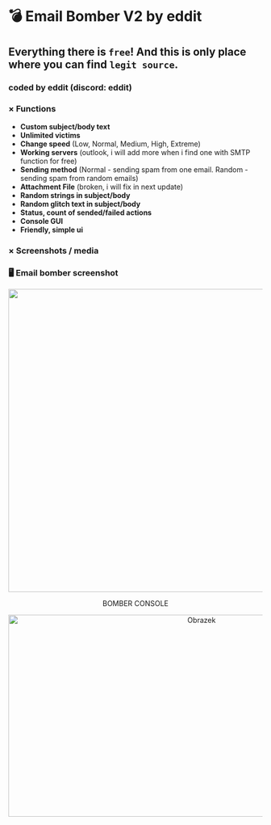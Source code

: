 # 💣 Email Bomber V2 by eddit
## Everything there is `free`! And this is only place where you can find `legit source`.
### coded by eddit (discord: eddit)

 ### × Functions
- **Custom subject/body text**
- **Unlimited victims**
- **Change speed** (Low, Normal, Medium, High, Extreme)
- **Working servers** (outlook, i will add more when i find one with SMTP function for free)
- **Sending method** (Normal - sending spam from one email. Random - sending spam from random emails)
- **Attachment File** (broken, i will fix in next update)
- **Random strings in subject/body**
- **Random glitch text in subject/body**
- **Status, count of sended/failed actions**
- **Console GUI**
- **Friendly, simple ui**
### × Screenshots / media
 ### 🖥️ Email bomber screenshot
 <div align="center">
  <img src="https://i.imgur.com/zQaRsK5.png" alt="Obrazek" width="1100" height="600">
</div>

 <div align="center">
    <p align="center">BOMBER CONSOLE</p>
  <img src="https://i.imgur.com/IhwKjjK.png" alt="Obrazek" width="750" height="400">
</div>
